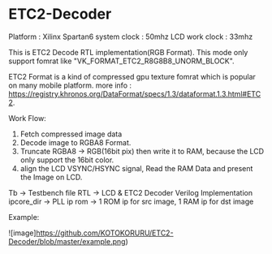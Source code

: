 # ETC2-Decoder
Platform : Xilinx Spartan6
system clock   : 50mhz
LCD work clock : 33mhz

This is ETC2 Decode RTL implementation(RGB Format).
This mode only support fomrat like "VK_FORMAT_ETC2_R8G8B8_UNORM_BLOCK".

ETC2 Format is a kind of compressed gpu texture fomrat which is popular on many mobile platform.
more info : https://registry.khronos.org/DataFormat/specs/1.3/dataformat.1.3.html#ETC2.

Work Flow:
1. Fetch compressed image data
2. Decode image to RGBA8 Format.
3. Truncate RGBA8 -> RGB(16bit pix) then write it to RAM, because the LCD only support the 16bit color.
4. align the LCD VSYNC/HSYNC signal, Read the RAM Data and present the Image on LCD.


Tb         -> Testbench file
RTL        -> LCD & ETC2 Decoder Verilog Implementation
ipcore_dir -> PLL ip
rom        -> 1 ROM ip for src image, 1 RAM ip for dst image

Example:

![image]https://github.com/KOTOKORURU/ETC2-Decoder/blob/master/example.png)
